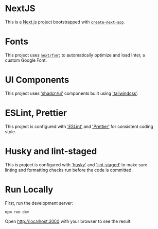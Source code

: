 # NextJS

This is a [Next.js](https://nextjs.org/) project bootstrapped with [`create-next-app`](https://github.com/vercel/next.js/tree/canary/packages/create-next-app).

# Fonts

This project uses [`next/font`](https://nextjs.org/docs/basic-features/font-optimization) to automatically optimize and load Inter, a custom Google Font.

# UI Components

This project uses ['shadcn/ui'](https://ui.shadcn.com/) components built using ['tailwindcss'](https://tailwindcss.com/).

# ESLint, Prettier

This project is configured with ['ESLint'](https://eslint.org/) and ['Prettier'](https://prettier.io/) for consistent coding style.

# Husky and lint-staged

This is project is configured with ['husky'](https://github.com/typicode/husky) and ['lint-staged'](https://github.com/lint-staged/lint-staged) to make sure linting and formatting checks run before the code is committed.

# Run Locally

First, run the development server:

```bash
npm run dev
```

Open [http://localhost:3000](http://localhost:3000) with your browser to see the result.
